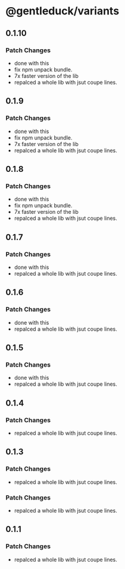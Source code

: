 # @gentleduck/variants

## 0.1.10

### Patch Changes

- done with this
- fix npm unpack bundle.
- 7x faster version of the lib
- repalced a whole lib with jsut coupe lines.

## 0.1.9

### Patch Changes

- done with this
- fix npm unpack bundle.
- 7x faster version of the lib
- repalced a whole lib with jsut coupe lines.

## 0.1.8

### Patch Changes

- done with this
- fix npm unpack bundle.
- 7x faster version of the lib
- repalced a whole lib with jsut coupe lines.

## 0.1.7

### Patch Changes

- done with this
- repalced a whole lib with jsut coupe lines.

## 0.1.6

### Patch Changes

- done with this
- repalced a whole lib with jsut coupe lines.

## 0.1.5

### Patch Changes

- done with this
- repalced a whole lib with jsut coupe lines.

## 0.1.4

### Patch Changes

- repalced a whole lib with jsut coupe lines.

## 0.1.3

### Patch Changes

- repalced a whole lib with jsut coupe lines.

### Patch Changes

- repalced a whole lib with jsut coupe lines.

## 0.1.1

### Patch Changes

- repalced a whole lib with jsut coupe lines.
